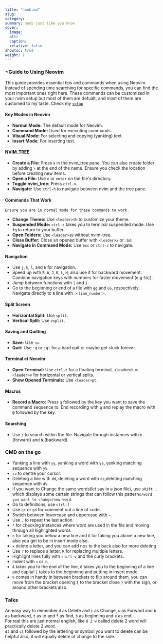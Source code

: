 ```yaml
---
title: "noob.md"
slug:
category:
summary: noob just like you know
cover:
  image:
  alt:
  caption:
  relative: false
showtoc: true
weight: 1
---
```


### ~Guide to Using Neovim

This guide provides essential tips and commands when using Neovim. Instead of spending time searching for specific commands, you can find the most important ones right here. These commands can be customized in your nvim setup but most of them are defualt, and most of them are customed to my taste. Check my [`setup`](https://github.com/Dudeiebot/nvim)

#### Key Modes in Neovim

- **Normal Mode:** The default mode for Neovim.
- **Command Mode:** Used for executing commands.
- **Visual Mode:** For selecting and copying (yanking) text.
- **Insert Mode:** For inserting text.

#### NVIM_TREE

- **Create a File:** Press `a` in the nvim_tree pane. You can also create folder by adding `\` at the end of the name. Ensure you check the location before creating new items.
- **Open a File:** Use `o` or `enter` on the file's directory.
- **Toggle nvim_tree:** Press `ctrl-n`.
- **Navigate:** Use `ctrl-h` to navigate between nvim and the tree pane.

#### Commands That Work

`Ensure you are in normal mode for these commands to work.`
- **Change Theme:** Use `<leader>th` to customize your theme.
- **Suspended Mode:** `ctrl-z` takes you to terminal suspended mode. Use `fg` to return to your buffer.
- **Open Folders:** Use `<leader>sB` without nvim-tree.
- **Close Buffer:** Close an opened buffer with `<leader>x` or `:bd`.
- **Navigate in Command Mode:** Use `esc` or `ctrl-c` to navigate.

#### Navigation

- Use `j`, `k`, `l`, and `h` for navigation.
- Speed up with `B`, `W`, `J`, `K`, `L`, `H`, also use it for backward movement. Combine navigation keys with numbers for faster movement (e.g `50j`).
- Jump between functions with `{` and `}`.
- Go to the beginning or end of a file with `gg` and `GG`, respectively. Navigate directly to a line with `:<line_number>`.

#### Split Screen

- **Horizontal Split:** Use `split`.
- **Vertical Split:** Use `vsplit`.

#### Saving and Quitting

- **Save:** Use `:w`.
- **Quit:** Use `:q` or `:q!` for a hard quit or maybe get stuck forever.


#### Terminal et Neovim

- **Open Terminal:** Use `ctrl-t` for a floating terminal, `<leader>h` or `<leader>v` for horizontal or vertical splits.
- **Show Opened Terminals:** Use `<leader>pt`.

#### Macros

- **Record a Macro:** Press `q` followed by the key you want to save the command sequence to. End recording with `q` and replay the macro with `@` followed by the key.

#### Searching

- Use `/` to search within the file. Navigate through instances with `n` (forward) and `N` (backward).


### CMD on the go  
- Yanking a line with `yy`, yanking a word with `ye`, yanking matching sequence with `y%`.  
- `zz` to centre your cursor.  
- Deleting a line with `dd`, deleting a word with `de`,deleting matching sequence with `d%`.  
- If you want to Change the same words(let say in a json file), use `shift ;` which displays some certain strings that can follow this pattern`s/word you want to change/new word`.
- Go to definitions, use `ctrl-]`
- Use `gc` or `gd` for comment out a line of code.
- Switch between lowercase and uppercase with `~`.
- Use `.` to repeat the last action.
- `*` for checking instances where word are used in the file and moving through all highlighted words
- `o` for  taking you below a  new line and `O` for taking you above a new line, also you get to be in insert mode also.
- `x` delete a letter, and you can add nos to the back also for more deleting.  
- Use `r` to replace a letter, `R` for replacing multiple letters.
- Highlight lines fully with `shift-v` and the curly brackets.
- Indent with `<` or `>`.
- `A` takes you to the end of the line, `0` takes you to the beginning of a line and capital `I` takes to the beginning and putting in insert mode.
- `%` comes in handy in between brackets to flip around them, you can move from the bracket opening `{` to the bracket close `}` with the sign, or around other brackets also.


### Talks
An easy way to remember `d` as Delete and `c` as Change, `w` as Forward and `b` as backward, `t` as to and `f` as find, `b` as beginning and `e` as end.  
For real this are just normal english, like `d 2 w` called delete 2 word will practically delete 2 word.  
`dt` and `ct` followed by the lettering or symbol you want to delete can be helpful also, it will equally delete of change to the side.  

